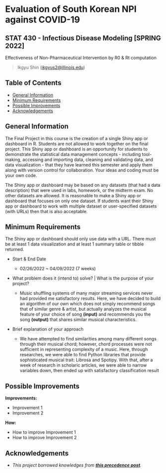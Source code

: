 
# Evaluation of South Korean NPI against COVID-19
## STAT 430 - Infectious Disease Modeling [SPRING 2022]
Effectiveness of Non-Pharmaceutical Intervention by R0 & Rt computation
> Ikgyu Shin (ikgyus2@illinois.edu)


## Table of Contents
* [General Information](#general-information)
* [Minimum Requirements](#minimum-requirements)
* [Possible Improvements](#possible-improvements)
* [Acknowledgements](#acknowledgements)


## General Information

The Final Project in this course is the creation of a single Shiny app or dashboard in R. Students are not allowed to work together on the final project. This Shiny app or dashboard is an opportunity for students to demonstrate the statistical data management concepts - including tool-making, accessing and importing data, cleaning and validating data, and data visualization - that they have learned this semester and apply them along with version control for collaboration. Your ideas and coding must be your own code.

The Shiny app or dashboard may be based on any datasets (that had a data description) that were used in labs, homework, or the midterm exam. No other datasets are allowed. It is reasonable to make a Shiny app or dashboard that focuses on only one dataset. If students want their Shiny app or dashboard to work with multiple dataset or user-specified datasets (with URLs) then that is also acceptable.

## Minimum Requirements

The Shiny app or dashboard should only use data with a URL. There must be at least 1 data visualization and at least 1 summary table or tibble returned.

- Start & End Date
  - 02/26/2022 ~ 04/09/2022 (7 weeks)

- What problem does it (intend to) solve? | What is the purpose of your project?
  - Music shuffling systems of many major streaming services never had provided me satisfactory results. Here, we have decided to build an algorithm of our own which does not simply recommend songs that of similar genre & artist, but actually analyzes the musical feature of your choice of song **(input)** and recommends you the song **(output)** that shares similar musical characteristics.

- Brief explanation of your approach
  - We have attempted to find similarities among many different songs through their musical chord; however, chord processes were not sufficient in representing complexity of a music. Here, through researches, we were able to find Python libraries that provide sophisticated musical trait: Librosa and Spotipy. With that, after a week of research in scholaric articles, we were able to narrow variables down, then ended up with satisfactory classification result


## Possible Improvements

**Improvements:**
- Improvement 1
- Improvement 2

**How:**
- How to improve Improvement 1
- How to improve Improvement 2


## Acknowledgements

- *This project borrowed knowledges from __[this precedence post](https://www.kdnuggets.com/2020/02/audio-data-analysis-deep-learning-python-part-1.html)__.*
